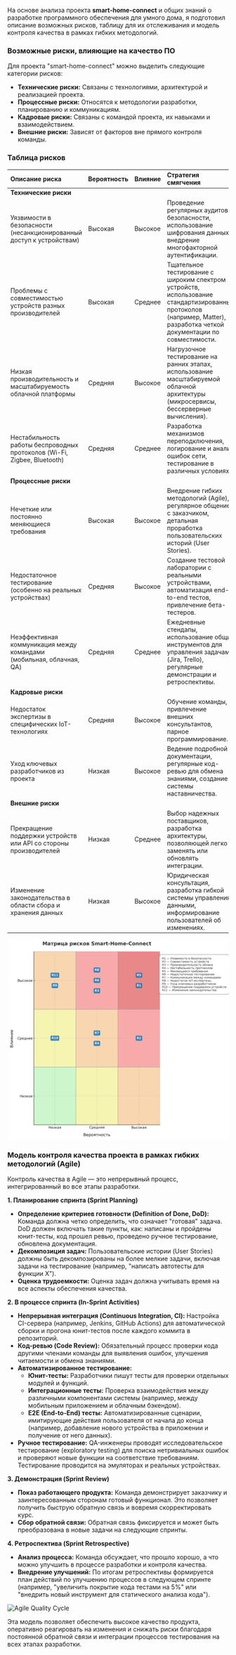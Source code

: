 На основе анализа проекта **smart-home-connect** и общих знаний о разработке программного обеспечения для умного дома, я подготовил описание возможных рисков, таблицу для их отслеживания и модель контроля качества в рамках гибких методологий.

### Возможные риски, влияющие на качество ПО

Для проекта "smart-home-connect" можно выделить следующие категории рисков:

*   **Технические риски:** Связаны с технологиями, архитектурой и реализацией проекта.
*   **Процессные риски:** Относятся к методологии разработки, планированию и коммуникациям.
*   **Кадровые риски:** Связаны с командой проекта, их навыками и взаимодействием.
*   **Внешние риски:** Зависят от факторов вне прямого контроля команды.

### Таблица рисков

| Описание риска | Вероятность | Влияние | Стратегия смягчения |
| :--- | :--- | :--- | :--- |
| **Технические риски** |
| Уязвимости в безопасности (несанкционированный доступ к устройствам) | Высокая | Высокое | Проведение регулярных аудитов безопасности, использование шифрования данных, внедрение многофакторной аутентификации. |
| Проблемы с совместимостью устройств разных производителей | Высокая | Среднее | Тщательное тестирование с широким спектром устройств, использование стандартизированных протоколов (например, Matter), разработка четкой документации по совместимости. |
| Низкая производительность и масштабируемость облачной платформы | Средняя | Высокое | Нагрузочное тестирование на ранних этапах, использование масштабируемой облачной архитектуры (микросервисы, бессерверные вычисления). |
| Нестабильность работы беспроводных протоколов (Wi-Fi, Zigbee, Bluetooth) | Средняя | Среднее | Разработка механизмов переподключения, логирование и анализ ошибок сети, тестирование в различных условиях. |
| **Процессные риски** |
| Нечеткие или постоянно меняющиеся требования | Высокая | Высокое | Внедрение гибких методологий (Agile), регулярное общение с заказчиком, детальная проработка пользовательских историй (User Stories). |
| Недостаточное тестирование (особенно на реальных устройствах) | Средняя | Высокое | Создание тестовой лаборатории с реальными устройствами, автоматизация end-to-end тестов, привлечение бета-тестеров. |
| Неэффективная коммуникация между командами (мобильная, облачная, QA) | Средняя | Среднее | Ежедневные стендапы, использование общих инструментов для управления задачами (Jira, Trello), регулярные демонстрации и ретроспективы. |
| **Кадровые риски** |
| Недостаток экспертизы в специфических IoT-технологиях | Средняя | Высокое | Обучение команды, привлечение внешних консультантов, парное программирование. |
| Уход ключевых разработчиков из проекта | Низкая | Высокое | Ведение подробной документации, регулярные код-ревью для обмена знаниями, создание системы наставничества. |
| **Внешние риски** |
| Прекращение поддержки устройств или API со стороны производителей | Низкая | Среднее | Выбор надежных поставщиков, разработка архитектуры, позволяющей легко заменять или обновлять интеграции. |
| Изменение законодательства в области сбора и хранения данных | Низкая | Высокое | Юридическая консультация, разработка гибкой системы управления данными, информирование пользователей об изменениях. |

![Матрица рисков](smart_home_connect_risk_matrix_clean.png)

### Модель контроля качества проекта в рамках гибких методологий (Agile)

Контроль качества в Agile — это непрерывный процесс, интегрированный во все этапы разработки.

**1. Планирование спринта (Sprint Planning)**

*   **Определение критериев готовности (Definition of Done, DoD):** Команда должна четко определить, что означает "готовая" задача. DoD должен включать такие пункты, как: написаны и пройдены юнит-тесты, код прошел ревью, проведено ручное тестирование, обновлена документация.
*   **Декомпозиция задач:** Пользовательские истории (User Stories) должны быть декомпозированы на более мелкие задачи, включая задачи на тестирование (например, "написать автотесты для функции Х").
*   **Оценка трудоемкости:** Оценка задач должна учитывать время на все аспекты обеспечения качества.

**2. В процессе спринта (In-Sprint Activities)**

*   **Непрерывная интеграция (Continuous Integration, CI):** Настройка CI-сервера (например, Jenkins, GitHub Actions) для автоматической сборки и прогона юнит-тестов после каждого коммита в репозиторий.
*   **Код-ревью (Code Review):** Обязательный процесс проверки кода другими членами команды для выявления ошибок, улучшения читаемости и обмена знаниями.
*   **Автоматизированное тестирование:**
    *   **Юнит-тесты:** Разработчики пишут тесты для проверки отдельных модулей и функций.
    *   **Интеграционные тесты:** Проверка взаимодействия между различными компонентами системы (например, между мобильным приложением и облачным бэкендом).
    *   **E2E (End-to-End) тесты:** Автоматизированные сценарии, имитирующие действия пользователя от начала до конца (например, добавление нового устройства в приложении и получение от него данных).
*   **Ручное тестирование:** QA-инженеры проводят исследовательское тестирование (exploratory testing) для поиска нетривиальных ошибок и проверяют новые функции на соответствие требованиям. Тестирование проводится на эмуляторах и реальных устройствах.

**3. Демонстрация (Sprint Review)**

*   **Показ работающего продукта:** Команда демонстрирует заказчику и заинтересованным сторонам готовый функционал. Это позволяет получить быструю обратную связь и вовремя скорректировать курс.
*   **Сбор обратной связи:** Обратная связь фиксируется и может быть преобразована в новые задачи на следующие спринты.

**4. Ретроспектива (Sprint Retrospective)**

*   **Анализ процесса:** Команда обсуждает, что прошло хорошо, а что можно улучшить в процессе разработки и контроля качества.
*   **Внедрение улучшений:** По итогам ретроспективы формируется план действий по улучшению процессов в следующем спринте (например, "увеличить покрытие кода тестами на 5%" или "внедрить новый инструмент для статического анализа кода").

![Agile Quality Cycle](docs/img/agile_quality_cycle_vertical.png)

Эта модель позволяет обеспечить высокое качество продукта, оперативно реагировать на изменения и снижать риски благодаря постоянной обратной связи и интеграции процессов тестирования на всех этапах разработки.
